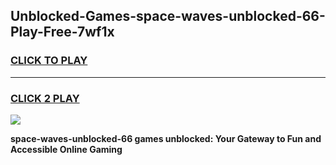 
## Unblocked-Games-space-waves-unblocked-66-Play-Free-7wf1x
<h3>
<a href="https://premium76.site?title=space-waves-unblocked-66&ref=23A">CLICK TO PLAY</a></h3>
<hr>

<h3>
<a href="https://premium76.site?title=space-waves-unblocked-66&ref=23A">CLICK 2 PLAY</a>
  
</h3>

<a href="https://premium76.site?title=space-waves-unblocked-66&ref=23A"><img src="https://clearcache.store/games.png"></a>


**space-waves-unblocked-66 games unblocked: Your Gateway to Fun and Accessible Online Gaming**
